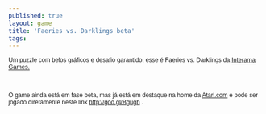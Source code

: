 ```yaml
---
published: true
layout: game
title: 'Faeries vs. Darklings beta'
tags: 
---
```

</p>
<p style="margin: 0.0px 0.0px 0.0px 0.0px; font: 12.0px Helvetica;">Um puzzle com belos gr&#225;ficos e desafio garantido, esse &#233; Faeries vs. Darklings da <a href="http://goo.gl/5vUU6" target="_blank">Interama Games.</a>
</p>
<p style="margin: 0.0px 0.0px 0.0px 0.0px; font: 12.0px Helvetica; min-height: 14.0px;"> </p>
<p style="margin: 0.0px 0.0px 0.0px 0.0px; font: 12.0px Helvetica; min-height: 14.0px;">
<p style="margin: 0.0px 0.0px 0.0px 0.0px; font: 12.0px Helvetica; min-height: 14.0px;"> </p>
<p style="margin: 0.0px 0.0px 0.0px 0.0px; font: 12.0px Helvetica;">O game ainda est&#225; em fase beta, mas j&#225; est&#225; em destaque na home da <a href="http://Atari.com">Atari.com</a>
 e pode ser jogado diretamente neste link <a href="http://goo.gl/Bgugh" target="_blank">http://goo.gl/Bgugh</a>
.</p>
</p>
